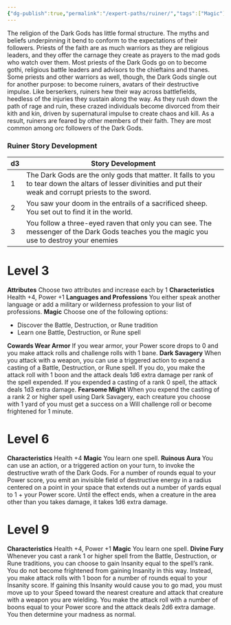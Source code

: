 ```yaml
---
{"dg-publish":true,"permalink":"/expert-paths/ruiner/","tags":["Magic"]}
---
```


The religion of the Dark Gods has little formal structure. The myths and beliefs underpinning it bend to conform to the expectations of their followers. Priests of the faith are as much warriors as they are religious leaders, and they offer the carnage they create as prayers to the mad gods who watch over them. Most priests of the Dark Gods go on to become gothi, religious battle leaders and advisors to the chieftains and thanes. Some priests and other warriors as well, though, the Dark Gods single out for another purpose: to become ruiners, avatars of their destructive impulse.
Like berserkers, ruiners hew their way across battlefields, heedless of the injuries they sustain along the way. As they rush down the path of rage and ruin, these crazed individuals become divorced from their kith and kin, driven by supernatural impulse to create chaos and kill. As a result, ruiners are feared by other members of their faith. They are most common among orc followers of the Dark Gods.
### Ruiner Story Development

| d3  | Story Development                                                                                                                                              |
| --- | -------------------------------------------------------------------------------------------------------------------------------------------------------------- |
| 1   | The Dark Gods are the only gods that matter. It falls to you to tear down the altars of lesser divinities and put their weak and corrupt priests to the sword. |
| 2   | You saw your doom in the entrails of a sacrificed sheep. You set out to find it in the world.                                                                  |
| 3   | You follow a three-eyed raven that only you can see. The messenger of the Dark Gods teaches you the magic you use to destroy your enemies                      |
# Level 3
**Attributes** Choose two attributes and increase each by 1
**Characteristics** Health +4, Power +1
**Languages and Professions** You either speak another language or add a military or wilderness profession to your list of professions.
**Magic** Choose one of the following options:
- Discover the Battle, Destruction, or Rune tradition
- Learn one Battle, Destruction, or Rune spell

**Cowards Wear Armor** If you wear armor, your Power score drops to 0 and you make attack rolls and challenge rolls with 1 bane.
**Dark Savagery** When you attack with a weapon, you can use a triggered action to expend a casting of a Battle, Destruction, or Rune spell. If you do, you make the attack roll with 1 boon and the attack deals 1d6 extra damage per rank of the spell expended. If you expended a casting of a rank 0 spell, the attack deals 1d3 extra damage.
**Fearsome Might** When you expend the casting of a rank 2 or higher spell using Dark Savagery, each creature you choose with 1 yard of you must get a success on a Will challenge roll or become frightened for 1 minute.
# Level 6
**Characteristics** Health +4
**Magic** You learn one spell.
**Ruinous Aura** You can use an action, or a triggered action on your turn, to invoke the destructive wrath of the Dark Gods. For a number of rounds equal to your Power score, you emit an invisible field of destructive energy in a radius centered on a point in your space that extends out a number of yards equal to 1 + your Power score. Until the effect ends, when a creature in the area other than you takes damage, it takes 1d6 extra damage.
# Level 9
**Characteristics** Health +4, Power +1
**Magic** You learn one spell.
**Divine Fury** Whenever you cast a rank 1 or higher spell from the Battle, Destruction, or Rune traditions, you can choose to gain Insanity equal to the spell’s rank. You do not become frightened from gaining Insanity in this way. Instead, you make attack rolls with 1 boon for a number of rounds equal to your Insanity score. If gaining this Insanity would cause you to go mad, you must move up to your Speed toward the nearest creature and attack that creature with a weapon you are wielding. You make the attack roll with a number of boons equal to your Power score and the attack deals 2d6 extra damage. You then determine your madness as normal.
